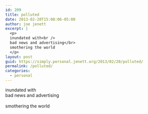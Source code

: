 ```yaml
---
id: 209
title: polluted
date: 2013-02-20T15:08:06-05:00
author: joe jenett
excerpt: |
  <p>
  inundated with<br />
  bad news and advertising</br>
  smothering the world
  </p>
layout: post
guid: https://simply.personal.jenett.org/2013/02/20/polluted/
permalink: /polluted/
categories:
  - personal
---
```

inundated with  
bad news and advertising</br>  
smothering the world